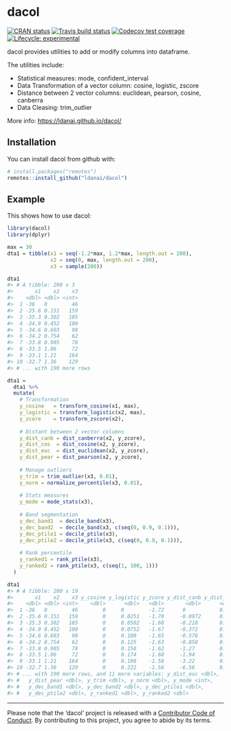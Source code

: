 
<!-- README.md is generated from README.Rmd. Please edit that file -->

# dacol

<!-- badges: start -->

[![CRAN
status](https://www.r-pkg.org/badges/version/dacol)](https://cran.r-project.org/package=dacol)
[![Travis build
status](https://travis-ci.org/ldanai/dacol.svg?branch=master)](https://travis-ci.org/ldanai/dacol)
[![Codecov test
coverage](https://codecov.io/gh/ldanai/dacol/branch/master/graph/badge.svg)](https://codecov.io/gh/ldanai/dacol?branch=master)
[![Lifecycle:
experimental](https://img.shields.io/badge/lifecycle-experimental-orange.svg)](https://www.tidyverse.org/lifecycle/#experimental)
<!-- badges: end -->

dacol provides utilities to add or modify columns into dataframe.

The utilities include:

  - Statistical measures: mode, confident\_interval
  - Data Transformation of a vector column: cosine, logistic, zscore
  - Distance between 2 vector columns: euclidean, pearson, cosine,
    canberra
  - Data Cleasing: trim\_outlier

More info: <https://ldanai.github.io/dacol/>

## Installation

You can install dacol from github with:

``` r
# install.packages("remotes")
remotes::install_github("ldanai/dacol")
```

## Example

This shows how to use dacol:

``` r
library(dacol)
library(dplyr)

max = 30
dta1 = tibble(x1 = seq(-1.2*max, 1.2*max, length.out = 200),
              x2 = seq(0, max, length.out = 200),
              x3 = sample(200))

dta1
#> # A tibble: 200 x 3
#>       x1    x2    x3
#>    <dbl> <dbl> <int>
#>  1 -36   0        46
#>  2 -35.6 0.151   159
#>  3 -35.3 0.302   105
#>  4 -34.9 0.452   100
#>  5 -34.6 0.603    98
#>  6 -34.2 0.754    62
#>  7 -33.8 0.905    78
#>  8 -33.5 1.06     72
#>  9 -33.1 1.21    164
#> 10 -32.7 1.36    129
#> # ... with 190 more rows

dta1 = 
  dta1 %>% 
  mutate(
    # Transformation
    y_cosine   = transform_cosine(x1, max),
    y_logistic = transform_logistic(x2, max),
    y_zcore    = transform_zscore(x2),
    
    # Distant between 2 vector columns
    y_dist_canb = dist_canberra(x2, y_zcore),
    y_dist_cos  = dist_cosine(x2, y_zcore),
    y_dist_euc  = dist_euclidean(x2, y_zcore),
    y_dist_pear = dist_pearson(x2, y_zcore),
    
    # Manage outliers
    y_trim = trim_outlier(x3, 0.01),
    y_norm = normalize_percentile(x3, 0.01),
    
    # Stats measures
    y_mode = mode_stats(x3),
    
    # Band segmentation
    y_dec_band1  = decile_band(x3),
    y_dec_band2  = decile_band(x3, c(seq(0, 0.9, 0.1))),
    y_dec_ptile1 = decile_ptile(x3),
    y_dec_ptile2 = decile_ptile(x3, c(seq(0, 0.9, 0.1))),
    
    # Rank percentile
    y_ranked1 = rank_ptile(x3), 
    y_ranked2 = rank_ptile(x3, c(seq(1, 100, 1))) 
  )

dta1
#> # A tibble: 200 x 19
#>       x1    x2    x3 y_cosine y_logistic y_zcore y_dist_canb y_dist_cos
#>    <dbl> <dbl> <int>    <dbl>      <dbl>   <dbl>       <dbl>      <dbl>
#>  1 -36   0        46        0     0        -1.72      0           0.498
#>  2 -35.6 0.151   159        0     0.0251   -1.70     -0.0972      0.498
#>  3 -35.3 0.302   105        0     0.0502   -1.68     -0.218       0.498
#>  4 -34.9 0.452   100        0     0.0752   -1.67     -0.372       0.498
#>  5 -34.6 0.603    98        0     0.100    -1.65     -0.576       0.498
#>  6 -34.2 0.754    62        0     0.125    -1.63     -0.858       0.498
#>  7 -33.8 0.905    78        0     0.150    -1.62     -1.27        0.498
#>  8 -33.5 1.06     72        0     0.174    -1.60     -1.94        0.498
#>  9 -33.1 1.21    164        0     0.198    -1.58     -3.22        0.498
#> 10 -32.7 1.36    129        0     0.222    -1.56     -6.56        0.498
#> # ... with 190 more rows, and 11 more variables: y_dist_euc <dbl>,
#> #   y_dist_pear <dbl>, y_trim <dbl>, y_norm <dbl>, y_mode <int>,
#> #   y_dec_band1 <dbl>, y_dec_band2 <dbl>, y_dec_ptile1 <dbl>,
#> #   y_dec_ptile2 <dbl>, y_ranked1 <dbl>, y_ranked2 <dbl>
```

-----

Please note that the ‘dacol’ project is released with a [Contributor
Code of Conduct](.github/CODE_OF_CONDUCT.md). By contributing to this
project, you agree to abide by its terms.
